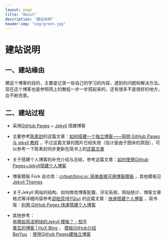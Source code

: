 ```yaml
---
layout: page
title: "About"
description: "建站说明" 
header-img: "img/green.jpg"
---
```


# 建站说明

## 一、建站缘由
建这个博客的目的，主要是记录一些自己的学习的内容，遇到的问题和解决方法。现在这个博客也是参照网上的教程一步一步搭起来的，还有很多不是很好的地方，会不断完善。

## 二、建站过程

- 采用[GitHub Pages](https://pages.github.com/) + [Jekyll](https://jekyllcn.com/) 搭建博客

- 主要参考[陈素封](http://www.cnfeat.com/)的这篇文章：[如何搭建一个独立博客——简明 GitHub Pages与 jekyll 教程](http://www.cnfeat.com/blog/2014/05/11/how-to-build-a-blog/) ，不过这篇文章的图片已经失效（估计是由于图床的原因），可以参考一下陈素封同步更新在简书上的[这篇文章](https://www.jianshu.com/p/05289a4bc8b2)

- 关于搭建个人博客的补充介绍与总结，参考这篇文章：[如何使用Github Pages+Jekyll搭建个人博客](http://pansihao.com/2018/03/03/buildblog/)

- 博客模板 Fork 自仓库：[cnfeat/blog.io: 简单直接可用博客模板](https://github.com/cnfeat/blog.io) ，其他模板见[Jekyll Themes](http://jekyllthemes.org/)

- 关于Jekyll 网站的结构、如何修改博客配置、评论系统、网站统计、博客文章格式等详细内容参考[邱柏荧(BYQiu)](http://qiubaiying.top/) 的这篇文章：[快速搭建个人博客](http://qiubaiying.top/2017/02/06/快速搭建个人博客/) ，简书版：[利用 GitHub Pages 快速搭建个人博客](https://www.jianshu.com/p/e68fba58f75c)

- 其他参考：<br>
[有哪些简洁明快的Jekyll 模板？ - 知乎](https://www.zhihu.com/question/20223939) <br>
[黄玄的博客 | HuX Blog](http://huangxuan.me/) ， [模板GitHub介绍](https://github.com/Huxpro/huxpro.github.io) <br>
[BeiYuu](http://beiyuu.com/) ：[使用Github Pages建独立博客](http://beiyuu.com/github-pages)
